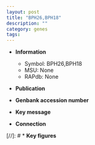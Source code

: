 ```yaml
---
layout: post
title: "BPH26,BPH18"
description: ""
category: genes
tags: 
---
```


* **Information**  
    + Symbol: BPH26,BPH18  
    + MSU: None  
    + RAPdb: None  

* **Publication**  

* **Genbank accession number**  

* **Key message**  

* **Connection**  

[//]: # * **Key figures**  


